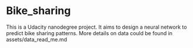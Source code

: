 # Bike_sharing

This is a Udacity nanodegree project. It aims to design a neural network to predict bike sharing patterns. More details on data could be found in assets/data_read_me.md

